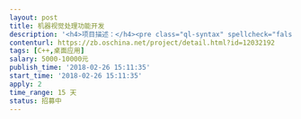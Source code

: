 ```yaml
---                
layout: post       
title: 机器视觉处理功能开发           
description: '<h4>项目描述：</h4><pre class="ql-syntax" spellcheck="false">本项目是医学中用来分析人眼角膜检测，通过设备，将标准环投放到人眼中，通过设备的微型摄像机，拍摄到人眼图片。通过拍摄到的人眼图片，和标准图片进行对比分析，分析眼角膜医学问题。</br></br>工作内容（前期工作）</br></br>（1）分析模拟眼，提取模拟眼的轮廓，模拟眼一共有1个中心圆环和23个被分成8份的小半环（总共就24个环）。需要将每个环的内外边缘提取出来，拟合成一个闭合的环。总共48个环。将拟合后的值日志记录下来，根据这些值作个图片进行存储。暂命名为model,bmp.日志名称暂命名为logomodel.txt;</br></br>（2）分析人眼，提取人眼的有效轮廓。同样将每个可以取到的环的内外边缘进行拟合。拟合成闭合的环（这里不一定是48个环，因为有些环有效数据太少，可以放弃拟合）。将拟合后的值记录下来，根据这些值作个图片进行存储。暂命名为eye.bmp. 日志名称暂命名为logoeye.txt</br></br>（3）我们会比对eye.bmp和真实人眼之间是否有重大偏差。这一步不需要开发，Eye.bmp要能够还原真实人眼（也就是跟前面真实拍到的人眼图片特征要一致），否则就没有检测的意义。</br></br>工作内容（后继工作）</br></br>项目意向承接方，请按照自己已经从事的机器视觉方面的经验入手，快速提供前期工作中要求提供的model.txt、logomodel.bmp、eye.bmp和logoeye.txt。我们医学专家分析所采用的方法是否基本可行？如果基本可行，我们选定项目承接方进行后继开发。后继开发比较简单，主要工作有：</br></br>（1）	调整算法，让拟合的曲线更加接近真实情况。</br></br>（2）	对比人眼和模拟眼对应环在某个角度的像素值之间的差值。</br></br>交付项目前期开发的所有算法源代码。完成本项目。</br></br>（3）	*医学分析差值的意义。这里不做开发。</br></br>要求实际做过机器视觉方面，否则比较费力，有意向的个人或者团队，请联系我发图像信息。</br></pre>'     
contenturl: https://zb.oschina.net/project/detail.html?id=12032192      
tags: [C++,桌面应用]            
salary: 5000-10000元          
publish_time: '2018-02-26 15:11:35'         
start_time: '2018-02-26 15:11:35'           
apply: 2                   
time_range: 15 天              
status: 招募中                  
---                 
```

